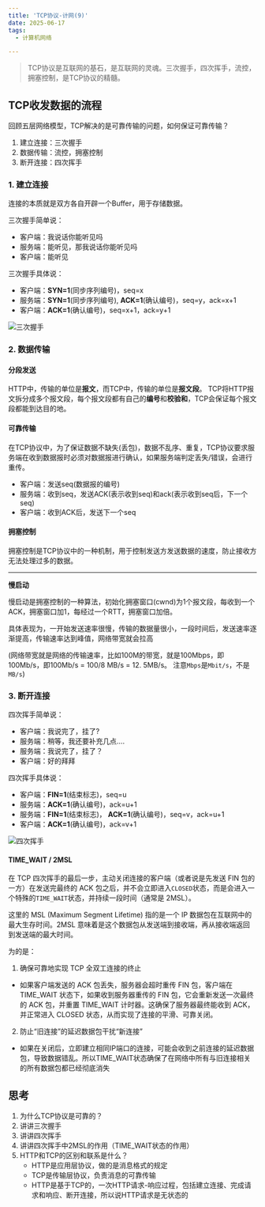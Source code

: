 ```yaml
---
title: 'TCP协议-计网(9)'
date: 2025-06-17
tags:
  - 计算机网络

---
```

 
> TCP协议是互联网的基石，是互联网的灵魂。三次握手，四次挥手，流控，拥塞控制，是TCP协议的精髓。

## TCP收发数据的流程

回顾五层网络模型，TCP解决的是可靠传输的问题，如何保证可靠传输？

1. 建立连接：三次握手
2. 数据传输：流控，拥塞控制
3. 断开连接：四次挥手


### 1. 建立连接

连接的本质就是双方各自开辟一个Buffer，用于存储数据。
   
三次握手简单说：
- 客户端：我说话你能听见吗
- 服务端：能听见，那我说话你能听见吗
- 客户端：能听见

三次握手具体说：
- 客户端：**SYN=1**(同步序列编号)，seq=x
- 服务端：**SYN=1**(同步序列编号), **ACK=1**(确认编号)，seq=y，ack=x+1
- 客户端：**ACK=1**(确认编号)，seq=x+1，ack=y+1

![三次握手](/post-assets/3handshake.png)


### 2. 数据传输

#### 分段发送

HTTP中，传输的单位是**报文**，而TCP中，传输的单位是**报文段**。
TCP将HTTP报文拆分成多个报文段，每个报文段都有自己的**编号**和**校验和**，TCP会保证每个报文段都能到达目的地。

#### 可靠传输

在TCP协议中，为了保证数据不缺失(丢包)，数据不乱序、重复，TCP协议要求服务端在收到数据报时必须对数据报进行确认，如果服务端判定丢失/错误，会进行重传。

- 客户端：发送seq(数据报的编号)
- 服务端：收到seq，发送ACK(表示收到seq)和ack(表示收到seq后，下一个seq)
- 客户端：收到ACK后，发送下一个seq


#### 拥塞控制

拥塞控制是TCP协议中的一种机制，用于控制发送方发送数据的速度，防止接收方无法处理过多的数据。

---

**慢启动**
    
慢启动是拥塞控制的一种算法，初始化拥塞窗口(cwnd)为1个报文段，每收到一个ACK，拥塞窗口加1，每经过一个RTT，拥塞窗口加倍。
     
具体表现为，一开始发送速率很慢，传输的数据量很小，一段时间后，发送速率逐渐提高，传输速率达到峰值，网络带宽就会拉高

(网络带宽就是网络的传输速率，比如100M的带宽，就是100Mbps，即100Mb/s，即100Mb/s = 100/8 MB/s = 12. 5MB/s。 注意`Mbps`是`Mbit/s`，不是`MB/s`)








### 3. 断开连接

四次挥手简单说：
- 客户端：我说完了，挂了?
- 服务端：稍等，我还要补充几点....
- 服务端：我说完了，挂了？
- 客户端：好的拜拜

四次挥手具体说：
- 客户端：**FIN=1**(结束标志)，seq=u
- 服务端：**ACK=1**(确认编号)，ack=u+1
- 服务端：**FIN=1**(结束标志)， **ACK=1**(确认编号)，seq=v，ack=u+1
- 客户端：**ACK=1**(确认编号)，ack=v+1


![四次挥手](/post-assets/4byebye.png)

#### TIME_WAIT / 2MSL

在 TCP 四次挥手的最后一步，主动关闭连接的客户端（或者说是先发送 FIN 包的一方）在发送完最终的 ACK 包之后，并不会立即进入`CLOSED`状态，而是会进入一个特殊的`TIME_WAIT`状态，并持续一段时间（通常是 2MSL）。

这里的 MSL (Maximum Segment Lifetime) 指的是一个 IP 数据包在互联网中的最大生存时间。2MSL 意味着是这个数据包从发送端到接收端，再从接收端返回到发送端的最大时间。
    
为的是：  
1. 确保可靠地实现 TCP 全双工连接的终止
  - 如果客户端发送的 ACK 包丢失，服务器会超时重传 FIN 包，客户端在 TIME_WAIT 状态下，如果收到服务器重传的 FIN 包，它会重新发送一次最终的 ACK 包，并重置 TIME_WAIT 计时器。这确保了服务器最终能收到 ACK，并正常进入 CLOSED 状态，从而实现了连接的平滑、可靠关闭。

2. 防止“旧连接”的延迟数据包干扰“新连接”
  - 如果在关闭后，立即建立相同IP端口的连接，可能会收到之前连接的延迟数据包，导致数据错乱。所以TIME_WAIT状态确保了在网络中所有与旧连接相关的所有数据包都已经彻底消失


## 思考

1. 为什么TCP协议是可靠的？
1. 讲讲三次握手
2. 讲讲四次挥手
3. 讲讲四次挥手中2MSL的作用（TIME_WAIT状态的作用）
5. HTTP和TCP的区别和联系是什么？
   - HTTP是应用层协议，做的是消息格式的规定
   - TCP是传输层协议，负责消息的可靠传输
   - HTTP是基于TCP的，一次HTTP请求-响应过程，包括建立连接、完成请求和响应、断开连接，所以说HTTP请求是无状态的